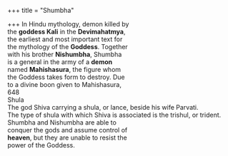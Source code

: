 +++
title = "Shumbha"

+++
In Hindu mythology, demon killed by  
the **goddess Kali** in the **Devimahatmya**,  
the earliest and most important text for  
the mythology of the **Goddess**. Together  
with his brother **Nishumbha**, Shumbha  
is a general in the army of a **demon**  
named **Mahishasura**, the figure whom  
the Goddess takes form to destroy. Due  
to a divine boon given to Mahishasura,  
648  
Shula  
The god Shiva carrying a shula, or lance, beside his wife Parvati.  
The type of shula with which Shiva is associated is the trishul, or trident.  
Shumbha and Nishumbha are able to  
conquer the gods and assume control of  
**heaven**, but they are unable to resist the  
power of the Goddess.